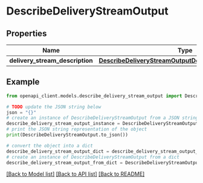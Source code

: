 # DescribeDeliveryStreamOutput


## Properties

Name | Type | Description | Notes
------------ | ------------- | ------------- | -------------
**delivery_stream_description** | [**DescribeDeliveryStreamOutputDeliveryStreamDescription**](DescribeDeliveryStreamOutputDeliveryStreamDescription.md) |  | 

## Example

```python
from openapi_client.models.describe_delivery_stream_output import DescribeDeliveryStreamOutput

# TODO update the JSON string below
json = "{}"
# create an instance of DescribeDeliveryStreamOutput from a JSON string
describe_delivery_stream_output_instance = DescribeDeliveryStreamOutput.from_json(json)
# print the JSON string representation of the object
print(DescribeDeliveryStreamOutput.to_json())

# convert the object into a dict
describe_delivery_stream_output_dict = describe_delivery_stream_output_instance.to_dict()
# create an instance of DescribeDeliveryStreamOutput from a dict
describe_delivery_stream_output_from_dict = DescribeDeliveryStreamOutput.from_dict(describe_delivery_stream_output_dict)
```
[[Back to Model list]](../README.md#documentation-for-models) [[Back to API list]](../README.md#documentation-for-api-endpoints) [[Back to README]](../README.md)


